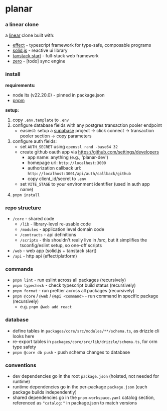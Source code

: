 # planar

### a linear clone

a [linear](https://linear.app/) clone built with:

- [effect](https://effect.website) - typescript framework for type-safe, composable programs
- [solid.js](https://solidjs.com) - reactive ui library
- [tanstack start](https://tanstack.com/start/latest) - full-stack web framework
- [zero](https://zero.rocicorp.dev/) - [todo] sync engine

### install

**requirements:**

- node lts (v22.20.0) - pinned in package.json
- [pnpm](https://pnpm.io)

**setup:**

1. copy `.env.template` to `.env`
2. configure database fields with any postgres transaction pooler endpoint
   - easiest: setup a [supabase](https://supabase.com) project → click connect → transaction pooler section → copy parameters
3. configure auth fields:
   - set `AUTH_SECRET` using `openssl rand -base64 32`
   - create github oauth app via https://github.com/settings/developers
     - app name: anything (e.g., 'planar-dev')
     - homepage url: `http://localhost:3000`
     - authorization callback url: `http://localhost:3001/api/auth/callback/github`
     - copy client_id/secret to `.env`
   - set `VITE_STAGE` to your environment identifier (used in auth app name)
4. `pnpm install`

### repo structure

- `/core` - shared code
  - `/lib` - library-level re-usable code
  - `/modules` - application level domain code
  - `/contracts` - api definitions
  - `/scripts` - this shouldn't really live in /src, but it simplifies the tsconfig/eslint setup, so one-off scripts
- `/web` - web app (solid.js + tanstack start)
- `/api` - http api (effect/platform)

### commands

- `pnpm lint` - run eslint across all packages (recursively)
- `pnpm typecheck` - check typescript build status (recursively)
- `pnpm format` - run prettier across all packages (recursively)
- `pnpm @core` / `@web` / `@api <command>` - run command in specific package (recursively)
  - e.g. `pnpm @web add react`

### database

- define tables in `packages/core/src/modules/**/schema.ts`, as drizzle cli looks here
- re-export tables in `packages/core/src/lib/drizzle/schema.ts`, for orm type safety
- `pnpm @core db push` - push schema changes to database

### conventions

- dev dependencies go in the root `package.json` (hoisted, not needed for runtime)
- runtime dependencies go in the per-package `package.json` (each package builds independently)
- shared dependencies go in the `pnpm-workspace.yaml` catalog section, referenced as `"catalog:"` in package.json to match versions
